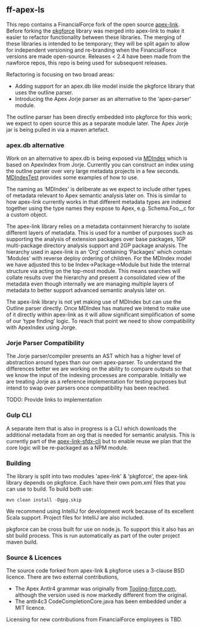 ## ff-apex-ls

This repo contains a FinancialForce fork of the open source [apex-link](https://github.com/nawforce/apex-link). Before forking the [pkgforce](https://github.com/nawforce/pkgforce) library was merged into apex-link to make it easier to refactor functionality between these libraries. The merging of these libraries is intended to be temporary; they will be split again to allow for independent versioning and re-branding when the FinancialForce versions are made open-source. Releases < 2.4 have been made from the nawforce repos, this repo is being used for subsequent releases.

Refactoring is focusing on two broad areas:

* Adding support for an apex.db like model inside the pkgforce library that uses the outline parser.
* Introducing the Apex Jorje parser as an alternative to the ‘apex-parser’ module.

The outline parser has been directly embedded into pkgforce for this work; we expect to open source this as a separate module later. The Apex Jorje jar is being pulled in via a maven artefact. 

### apex.db alternative

Work on an alternative to apex.db is being exposed via [MDIndex](https://github.com/financialforcedev/ff-apex-ls/blob/master/pkgforce/jvm/src/main/java/com/nawforce/pkgforce/api/MDIndex.java) which is based on ApexIndex from Jorje. Currently you can construct an index using the outline parser over very large metadata projects in a few seconds. [MDIndexTest](https://github.com/financialforcedev/ff-apex-ls/blob/master/pkgforce/jvm/src/test/scala/com/nawforce/runtime/api/MDIndexTest.scala) provides some examples of how to use.

The naming as ‘MDIndex’ is deliberate as we expect to include other types of metadata relevant to Apex semantic analysis later on. This is similar to how apex-link currently works in that different metadata types are indexed together using the type names they expose to Apex, e.g. Schema.Foo__c for a custom object.  

The apex-link library relies on a metadata containment hierarchy to isolate different layers of metadata. This is used for a number of purposes such as supporting the analysis of extension packages over base packages, 1GP multi-package directory analysis support and 2GP package analysis. The hierarchy used in apex-link is an ‘Org’ containing ‘Packages’  which contain ‘Modules’ with reverse deploy ordering of children. For the MDIndex model we have adjusted this to be Index->Package->Module but hide the internal structure via acting on the top-most module. This means searches will collate results over the hierarchy and present a consolidated view of the metadata even though internally we are managing multiple layers of metadata to better support advanced semantic analysis later on. 

The apex-link library is not yet making use of MDIndex but can use the Outline parser directly. Once MDIndex has matured we intend to make use of it directly within apex-link as it will allow significant simplification of some of our ‘type finding’ logic. To reach that point we need to show compatibility with ApexIndex using Jorge.

### Jorje Parser Compatibility

The Jorje parser/compiler presents an AST which has a higher level of abstraction around types than our own apex-parser. To understand the differences better we are working on the ability to compare outputs so that we know the input of the indexing processes are comparable. Initially we are treating Jorje as a reference implementation for testing purposes but intend to swap over parsers once compatibility has been reached. 

TODO: Provide links to implementation
 
### Gulp CLI

A separate item that is also in progress is a CLI which downloads the additional metadata from an org that is needed for semantic analysis. This is currently part of the [apex-link-sfdx-cli](https://github.com/nawforce/apex-link-sfdx-cli) but to enable reuse we plan that the core logic will be re-packaged as a NPM module.


### Building
The library is split into two modules 'apex-link' & 'pkgforce', the apex-link library depends on pkgforce. Each have their own pom.xml files that you can use to build. To build both use:

    mvn clean install -Dgpg.skip

We recommend using IntelliJ for development work because of its excellent Scala support. Project files for IntelliJ are also included.

pkgforce can be cross built for use on node.js. To support this it also has an sbt build process. This is run automatically as part of the outer project maven build.

### Source & Licences
The source code forked from apex-link & pkgforce uses a  3-clause BSD licence. There are two external contributions, 

* The Apex Antlr4 grammar was originally from [Tooling-force.com](https://github.com/neowit/tooling-force.com), although the version used is now markedly different from the original.  
* The antlr4c3 CodeCompletionCore.java has been embedded under a MIT licence.

Licensing for new contributions from FinancialForce employees is TBD.

